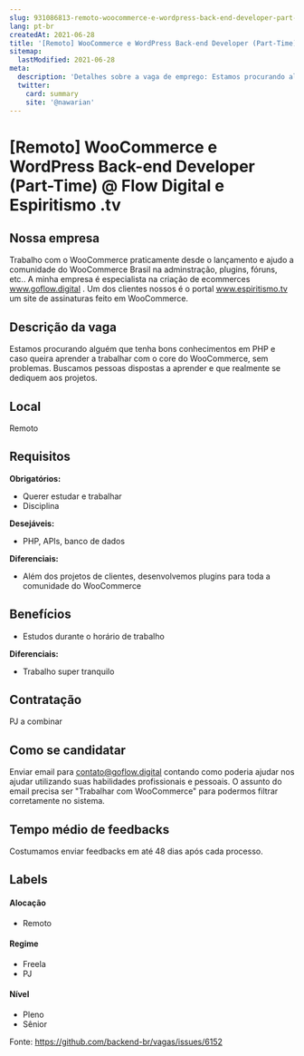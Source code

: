 ```yaml
---
slug: 931086813-remoto-woocommerce-e-wordpress-back-end-developer-part-time-at-flow-digital-e-espiritismo-tv
lang: pt-br
createdAt: 2021-06-28
title: '[Remoto] WooCommerce e WordPress Back-end Developer (Part-Time) @ Flow Digital e Espiritismo .tv - Vaga de Emprego'
sitemap:
  lastModified: 2021-06-28
meta:
  description: 'Detalhes sobre a vaga de emprego: Estamos procurando alguém que tenha bons conhecimentos em PHP e caso queira aprender a trabalhar com o core do WooCommerce, sem problemas. Buscamos pessoas dispostas a aprender e que realmente se dediquem aos projetos.'
  twitter:
    card: summary
    site: '@nawarian'
---
```


# [Remoto] WooCommerce e WordPress Back-end Developer (Part-Time) @ Flow Digital e Espiritismo .tv

## Nossa empresa

Trabalho com o WooCommerce praticamente desde o lançamento e ajudo a comunidade do WooCommerce Brasil na adminstração, plugins, fóruns, etc.. A minha empresa é especialista na criação de ecommerces www.goflow.digital . Um dos clientes nossos é o portal www.espiritismo.tv um site de assinaturas feito em WooCommerce.

## Descrição da vaga

Estamos procurando alguém que tenha bons conhecimentos em PHP e caso queira aprender a trabalhar com o core do WooCommerce, sem problemas. Buscamos pessoas dispostas a aprender e que realmente se dediquem aos projetos.

## Local

Remoto

## Requisitos

**Obrigatórios:**
- Querer estudar e trabalhar
- Disciplina

**Desejáveis:**
- PHP, APIs, banco de dados

**Diferenciais:**
- Além dos projetos de clientes, desenvolvemos plugins para toda a comunidade do WooCommerce

## Benefícios

- Estudos durante o horário de trabalho

**Diferenciais:**
- Trabalho super tranquilo

## Contratação

PJ a combinar

## Como se candidatar

Enviar email para contato@goflow.digital contando como poderia ajudar nos ajudar utilizando suas habilidades profissionais e pessoais. O assunto do email precisa ser "Trabalhar com WooCommerce" para podermos filtrar corretamente no sistema.

## Tempo médio de feedbacks

Costumamos enviar feedbacks em até 48 dias após cada processo.

## Labels

#### Alocação
- Remoto

#### Regime
- Freela
- PJ

#### Nível
- Pleno
- Sênior





Fonte: https://github.com/backend-br/vagas/issues/6152